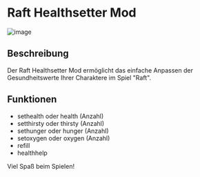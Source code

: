 # Raft Healthsetter Mod
![image](https://github.com/derfuxde/healthsetter/bannner.jpg)


## Beschreibung

Der Raft Healthsetter Mod ermöglicht das einfache Anpassen der Gesundheitswerte Ihrer Charaktere im Spiel "Raft".

## Funktionen

- sethealth oder health (Anzahl)
- setthirsty oder thirsty (Anzahl)
- sethunger oder hunger (Anzahl)
- setoxygen oder oxygen (Anzahl)
- refill
- healthhelp

Viel Spaß beim Spielen!

